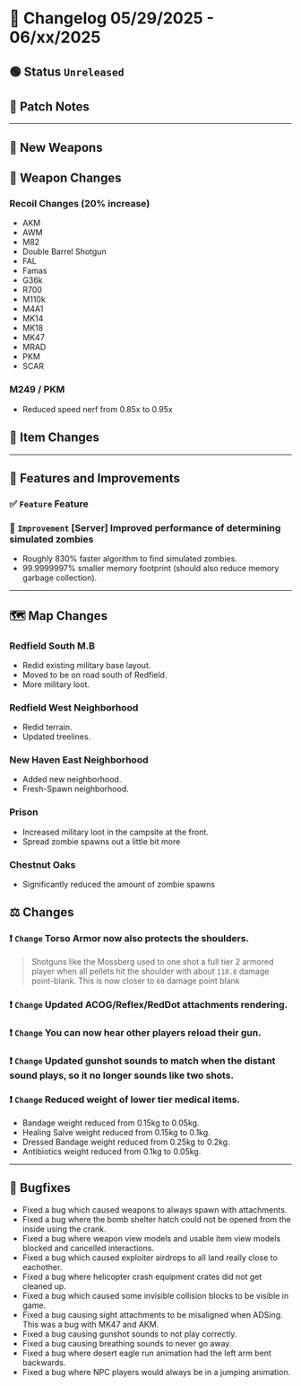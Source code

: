 # 📑 Changelog 05/29/2025 - 06/xx/2025

## 🟢 Status `Unreleased`

## 💬 Patch Notes

________

## 🔫 New Weapons

## 🔫 Weapon Changes

### Recoil Changes (20% increase)
- AKM
- AWM
- M82
- Double Barrel Shotgun
- FAL
- Famas
- G36k
- R700
- M110k
- M4A1
- MK14
- MK18
- MK47
- MRAD
- PKM
- SCAR

### M249 / PKM
- Reduced speed nerf from 0.85x to 0.95x

## 🔫 Item Changes

________

## 📢 Features and Improvements

### ✅ `Feature` Feature

### 🔼 `Improvement` [Server] Improved performance of determining simulated zombies
- Roughly 830% faster algorithm to find simulated zombies.
- 99.9999997% smaller memory footprint (should also reduce memory garbage collection).

________

## 🗺️ Map Changes

### Redfield South M.B
- Redid existing military base layout.
- Moved to be on road south of Redfield.
- More military loot.

### Redfield West Neighborhood
- Redid terrain.
- Updated treelines.

### New Haven East Neighborhood
- Added new neighborhood.
- Fresh-Spawn neighborhood.

### Prison
- Increased military loot in the campsite at the front.
- Spread zombie spawns out a little bit more

### Chestnut Oaks
- Significantly reduced the amount of zombie spawns

## ⚖️ Changes

### ❗ `Change` Torso Armor now also protects the shoulders.
> Shotguns like the Mossberg used to one shot a full tier 2 armored player
> when all pellets hit the shoulder with about `118.8` damage point-blank.
> This is now closer to `60` damage point blank

### ❗ `Change` Updated ACOG/Reflex/RedDot attachments rendering.

### ❗ `Change` You can now hear other players reload their gun.

### ❗ `Change` Updated gunshot sounds to match when the distant sound plays, so it no longer sounds like two shots.

### ❗ `Change` Reduced weight of lower tier medical items.
- Bandage weight reduced from 0.15kg to 0.05kg.
- Healing Salve weight reduced from 0.15kg to 0.1kg.
- Dressed Bandage weight reduced from 0.25kg to 0.2kg.
- Antibiotics weight reduced from 0.1kg to 0.05kg.

________

## 🐛 Bugfixes
- Fixed a bug which caused weapons to always spawn with attachments.
- Fixed a bug where the bomb shelter hatch could not be opened from the inside using the crank.
- Fixed a bug where weapon view models and usable item view models blocked and cancelled interactions.
- Fixed a bug which caused exploiter airdrops to all land really close to eachother.
- Fixed a bug where helicopter crash equipment crates did not get cleaned up.
- Fixed a bug which caused some invisible collision blocks to be visible in game.
- Fixed a bug causing sight attachments to be misaligned when ADSing. This was a bug with MK47 and AKM.
- Fixed a bug causing gunshot sounds to not play correctly.
- Fixed a bug causing breathing sounds to never go away.
- Fixed a bug where desert eagle run animation had the left arm bent backwards.
- Fixed a bug where NPC players would always be in a jumping animation.
